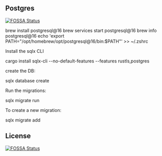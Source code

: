 ## Postgres
[![FOSSA Status](https://app.fossa.com/api/projects/git%2Bgithub.com%2Fspatten%2Ftodo-axum-htmx.svg?type=shield)](https://app.fossa.com/projects/git%2Bgithub.com%2Fspatten%2Ftodo-axum-htmx?ref=badge_shield)


brew install postgresql@16
brew services start postgresql@16
brew info postgresql@16
echo 'export PATH="/opt/homebrew/opt/postgresql@16/bin:$PATH"' >> ~/.zshrc

Install the sqlx CLI

cargo install sqlx-cli --no-default-features --features rustls,postgres

create the DB:

sqlx database create

Run the migrations:

sqlx migrate run

To create a new migration:

sqlx migrate add <migration name>


## License
[![FOSSA Status](https://app.fossa.com/api/projects/git%2Bgithub.com%2Fspatten%2Ftodo-axum-htmx.svg?type=large)](https://app.fossa.com/projects/git%2Bgithub.com%2Fspatten%2Ftodo-axum-htmx?ref=badge_large)